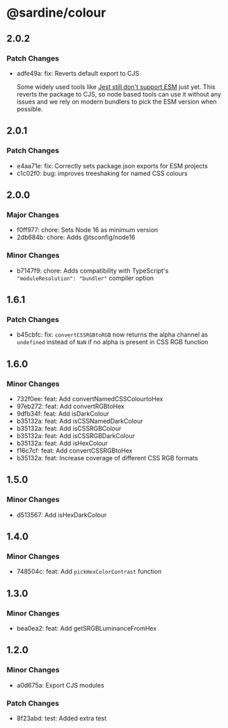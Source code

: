 # @sardine/colour

## 2.0.2

### Patch Changes

- adfe49a: fix: Reverts default export to CJS

  Some widely used tools like [Jest still don't support ESM](https://jestjs.io/docs/ecmascript-modules) just yet.
  This reverts the package to CJS, so node based tools can use it without any issues and we rely on modern bundlers to pick the ESM version when possible.

## 2.0.1

### Patch Changes

- e4aa71e: fix: Correctly sets package.json exports for ESM projects
- c1c02f0: bug: improves treeshaking for named CSS colours

## 2.0.0

### Major Changes

- f0ff977: chore: Sets Node 16 as minimum version
- 2db684b: chore: Adds @tsconfig/node16

### Minor Changes

- b7147f9: chore: Adds compatibility with TypeScript's `"moduleResolution": "bundler"` compiler option

## 1.6.1

### Patch Changes

- b45cbfc: fix: `convertCSSRGBtoRGB` now returns the alpha channel as `undefined` instead of `NaN` if no alpha is present in CSS RGB function

## 1.6.0

### Minor Changes

- 732f0ee: feat: Add convertNamedCSSColourtoHex
- 97eb272: feat: Add convertRGBtoHex
- 9dfb34f: feat: Add isDarkColour
- b35132a: feat: Add isCSSNamedDarkColour
- b35132a: feat: Add isCSSRGBColour
- b35132a: feat: Add isCSSRGBDarkColour
- b35132a: feat: Add isHexColour
- f16c7cf: feat: Add convertCSSRGBtoHex
- b35132a: feat: Increase coverage of different CSS RGB formats

## 1.5.0

### Minor Changes

- d513567: Add isHexDarkColour

## 1.4.0

### Minor Changes

- 748504c: feat: Add `pickHexColorContrast` function

## 1.3.0

### Minor Changes

- bea0ea2: feat: Add getSRGBLuminanceFromHex

## 1.2.0

### Minor Changes

- a0d675a: Export CJS modules

### Patch Changes

- 8f23abd: test: Added extra test
